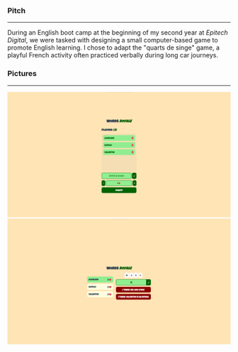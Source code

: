 ### Pitch

---

During an English boot camp at the beginning of my second year at _Epitech Digital_, we were tasked with designing a
small computer-based game to promote English learning. I chose to adapt the "quarts de singe" game, a playful French
activity often practiced verbally during long car journeys.


### Pictures

---
![Game start menu view](start_menu.png)
![During game view](during_game.png)
